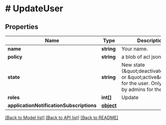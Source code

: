 # # UpdateUser

## Properties

Name | Type | Description | Notes
------------ | ------------- | ------------- | -------------
**name** | **string** | Your name. | [optional] 
**policy** | **string** | a blob of acl json | [optional] 
**state** | **string** | New state (\&quot;deactivated\&quot; or \&quot;active\&quot;) for the user. Only usable by admins for the user. | [optional] 
**roles** | **int[]** | Update | [optional] 
**applicationNotificationSubscriptions** | [**object**](.md) |  | [optional] 

[[Back to Model list]](../../README.md#documentation-for-models) [[Back to API list]](../../README.md#documentation-for-api-endpoints) [[Back to README]](../../README.md)


